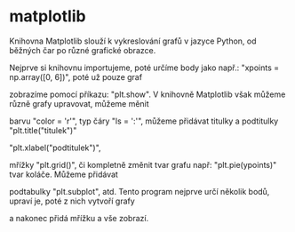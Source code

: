 # matplotlib

Knihovna Matplotlib slouží k vykreslování grafů v jazyce Python, od běžných čar po různé grafické obrazce.

Nejprve si knihovnu importujeme, poté určíme body jako např.: "xpoints = np.array([0, 6])", poté už pouze graf

zobrazíme pomocí příkazu: "plt.show". V knihovně Matplotlib však můžeme různě grafy upravovat, můžeme měnit 

barvu "color = 'r'", typ čáry "ls = ':'", můžeme přidávat titulky a podtitulky "plt.title("titulek")"

"plt.xlabel("podtitulek")", 

mřížky "plt.grid()", či kompletně změnit tvar grafu např: "plt.pie(ypoints)" tvar koláče. Můžeme přidávat

podtabulky "plt.subplot", atd. Tento program nejprve určí několik bodů, upraví je, poté z nich vytvoří grafy

a nakonec přidá mřížku a vše zobrazí.    
